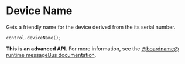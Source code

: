 # Device Name

Gets a friendly name for the device derived from the its serial number.

```sig
control.deviceName();
```

**This is an advanced API.**  For more information, see the
[@boardname@ runtime messageBus documentation](https://lancaster-university.github.io/microbit-docs/ubit/messageBus/).


